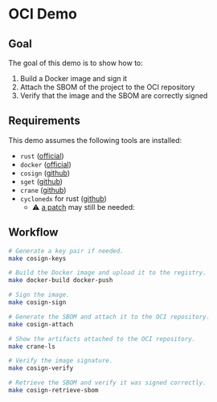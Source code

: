 # OCI Demo

## Goal

The goal of this demo is to show how to:

  1. Build a Docker image and sign it
  2. Attach the SBOM of the project to the OCI repository
  3. Verify that the image and the SBOM are correctly signed

## Requirements

This demo assumes the following tools are installed:

  * `rust` ([official](https://www.rust-lang.org/tools/install))
  * `docker` ([official](https://docs.docker.com/engine/install/))
  * `cosign` ([github](https://github.com/sigstore/cosign))
  * `sget` ([github](https://github.com/sigstore/cosign/blob/main/README.md#sget))
  * `crane` ([github](https://github.com/google/go-containerregistry/blob/main/cmd/crane/README.md))
  * `cyclonedx` for rust ([github](https://github.com/CycloneDX/cyclonedx-rust-cargo))
    * ⚠️ [a patch](https://github.com/CycloneDX/cyclonedx-rust-cargo/pull/32) may
    still be needed:

## Workflow

```bash
# Generate a key pair if needed.
make cosign-keys

# Build the Docker image and upload it to the registry.
make docker-build docker-push

# Sign the image.
make cosign-sign

# Generate the SBOM and attach it to the OCI repository.
make cosign-attach

# Show the artifacts attached to the OCI repository.
make crane-ls

# Verify the image signature.
make cosign-verify

# Retrieve the SBOM and verify it was signed correctly.
make cosign-retrieve-sbom
```

